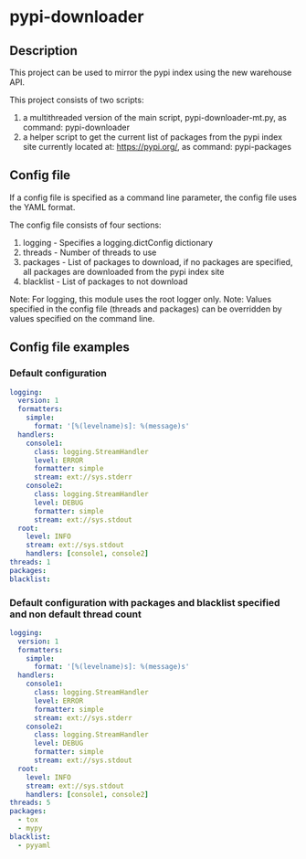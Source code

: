 # pypi-downloader

## Description

This project can be used to mirror the pypi index using the new warehouse API.

This project consists of two scripts:

1. a multithreaded version of the main script, pypi-downloader-mt.py, as command: pypi-downloader
1. a helper script to get the current list of packages from the pypi index site currently located at: <https://pypi.org/>, as command: pypi-packages

## Config file

If a config file is specified as a command line parameter, the config file uses the YAML format.

The config file consists of four sections:

1. logging - Specifies a logging.dictConfig dictionary
1. threads - Number of threads to use
1. packages - List of packages to download, if no packages are specified, all packages are downloaded from the pypi index site
1. blacklist - List of packages to not download

Note: For logging, this module uses the root logger only.
Note: Values specified in the config file (threads and packages) can be overridden by values specified on the command line.

## Config file examples

### Default configuration

```yaml
logging:
  version: 1
  formatters:
    simple:
      format: '[%(levelname)s]: %(message)s'
  handlers:
    console1:
      class: logging.StreamHandler
      level: ERROR
      formatter: simple
      stream: ext://sys.stderr
    console2:
      class: logging.StreamHandler
      level: DEBUG
      formatter: simple
      stream: ext://sys.stdout
  root:
    level: INFO
    stream: ext://sys.stdout
    handlers: [console1, console2]
threads: 1
packages:
blacklist:
```

### Default configuration with packages and blacklist specified and non default thread count

```yaml
logging:
  version: 1
  formatters:
    simple:
      format: '[%(levelname)s]: %(message)s'
  handlers:
    console1:
      class: logging.StreamHandler
      level: ERROR
      formatter: simple
      stream: ext://sys.stderr
    console2:
      class: logging.StreamHandler
      level: DEBUG
      formatter: simple
      stream: ext://sys.stdout
  root:
    level: INFO
    stream: ext://sys.stdout
    handlers: [console1, console2]
threads: 5
packages:
  - tox
  - mypy
blacklist:
  - pyyaml
```
